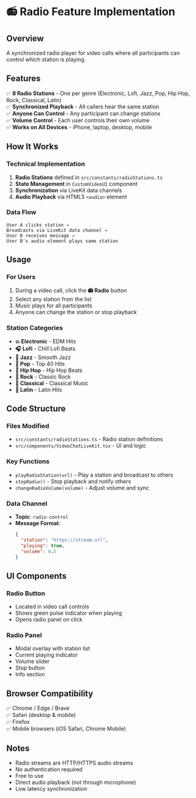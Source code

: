 # 📻 Radio Feature Implementation

## Overview
A synchronized radio player for video calls where all participants can control which station is playing.

## Features
✅ **8 Radio Stations** - One per genre (Electronic, Lofi, Jazz, Pop, Hip Hop, Rock, Classical, Latin)  
✅ **Synchronized Playback** - All callers hear the same station  
✅ **Anyone Can Control** - Any participant can change stations  
✅ **Volume Control** - Each user controls their own volume  
✅ **Works on All Devices** - iPhone, laptop, desktop, mobile  

## How It Works

### Technical Implementation
1. **Radio Stations** defined in `src/constants/radioStations.ts`
2. **State Management** in `CustomVideoUI` component
3. **Synchronization** via LiveKit data channels
4. **Audio Playback** via HTML5 `<audio>` element

### Data Flow
```
User A clicks station → 
Broadcasts via LiveKit data channel → 
User B receives message → 
User B's audio element plays same station
```

## Usage

### For Users
1. During a video call, click the **📻 Radio** button
2. Select any station from the list
3. Music plays for all participants
4. Anyone can change the station or stop playback

### Station Categories
- **💥 Electronic** - EDM Hits
- **🎧 Lofi** - Chill Lofi Beats
- **🎷 Jazz** - Smooth Jazz
- **🎤 Pop** - Top 40 Hits
- **🎤 Hip Hop** - Hip Hop Beats
- **🎸 Rock** - Classic Rock
- **🎻 Classical** - Classical Music
- **💃 Latin** - Latin Hits

## Code Structure

### Files Modified
- `src/constants/radioStations.ts` - Radio station definitions
- `src/components/VideoChatLiveKit.tsx` - UI and logic

### Key Functions
- `playRadioStation(url)` - Play a station and broadcast to others
- `stopRadio()` - Stop playback and notify others
- `changeRadioVolume(volume)` - Adjust volume and sync

### Data Channel
- **Topic**: `radio-control`
- **Message Format**: 
  ```json
  {
    "station": "https://stream.url",
    "playing": true,
    "volume": 0.5
  }
  ```

## UI Components

### Radio Button
- Located in video call controls
- Shows green pulse indicator when playing
- Opens radio panel on click

### Radio Panel
- Modal overlay with station list
- Current playing indicator
- Volume slider
- Stop button
- Info section

## Browser Compatibility
✅ Chrome / Edge / Brave  
✅ Safari (desktop & mobile)  
✅ Firefox  
✅ Mobile browsers (iOS Safari, Chrome Mobile)  

## Notes
- Radio streams are HTTP/HTTPS audio streams
- No authentication required
- Free to use
- Direct audio playback (not through microphone)
- Low latency synchronization

